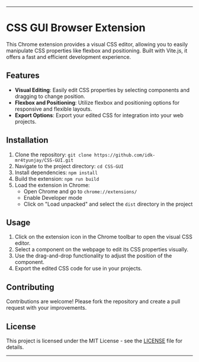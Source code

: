 
---

# CSS GUI Browser Extension

This Chrome extension provides a visual CSS editor, allowing you to easily manipulate CSS properties like flexbox and positioning. Built with Vite.js, it offers a fast and efficient development experience.

## Features

- **Visual Editing**: Easily edit CSS properties by selecting components and dragging to change position.
- **Flexbox and Positioning**: Utilize flexbox and positioning options for responsive and flexible layouts.
- **Export Options**: Export your edited CSS for integration into your web projects.

## Installation

1. Clone the repository: `git clone https://github.com/idk-mr4tyunjay/CSS-GUI.git`
2. Navigate to the project directory: `cd CSS-GUI`
3. Install dependencies: `npm install`
4. Build the extension: `npm run build`
5. Load the extension in Chrome:
   - Open Chrome and go to `chrome://extensions/`
   - Enable Developer mode
   - Click on "Load unpacked" and select the `dist` directory in the project

## Usage

1. Click on the extension icon in the Chrome toolbar to open the visual CSS editor.
2. Select a component on the webpage to edit its CSS properties visually.
3. Use the drag-and-drop functionality to adjust the position of the component.
4. Export the edited CSS code for use in your projects.

## Contributing

Contributions are welcome! Please fork the repository and create a pull request with your improvements.

## License

This project is licensed under the MIT License - see the [LICENSE](LICENSE) file for details.

---
